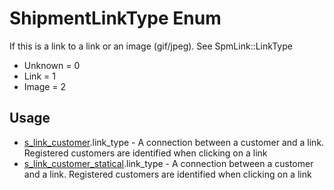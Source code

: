 <properties generated="1" SortOrder="990" />

# ShipmentLinkType Enum

If this is a link to a link or an image (gif/jpeg). See SpmLink::LinkType

* Unknown = 0
* Link = 1
* Image = 2

## Usage
* [s_link_customer](s_link_customer.md).link_type - A connection between a customer and a link. Registered customers are identified when clicking on a link
* [s_link_customer_statical](s_link_customer_statical.md).link_type - A connection between a customer and a link. Registered customers are identified when clicking on a link

